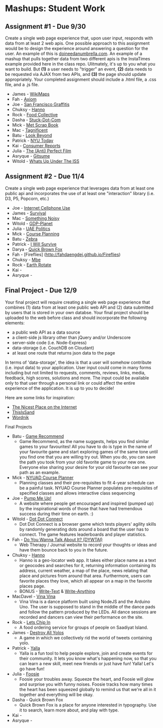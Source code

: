 Mashups: Student Work
===============================

Assignment #1 - Due 9/30
-------------------------
Create a single web page experience that, upon user input, responds with data from at least 2 web apis. One possible approach to this assignment would be to design the experience around answering a question for the user. An example of this is [doineedanumbrella.com](http://doineedanumbrella.com/). An example of a mashup that pulls together data from two different apis is the InstaTimes example provided here in the class repo. Ulitmately, it's up to you what you want to build. But **(1)** a user needs to "trigger" an event, **(2)** data needs to be requested via AJAX from two APIs, and **(3)** the page should update appropriately. Your completed assignment should include a .html file, a .css file, and a .js file. 

* James - [WikiMaps](http://jameshosken.com/mashups/projects/wikiMaps)
* Fah - [Axiom](http://fahdaengdej.github.io/Axiom/)
* Joe - [San Francisco Graffitis](http://joejean.github.io/SF_Graffiti/)
* Chuksy - [Hanno](http://hanno.pancakeapps.com)
* Rock - [Food Collective](http://rockzou.github.io/FoodCollective/)
* Dasha - [Stuck-Dot-Com](http://sorok-a.github.io/stuck-dot-com)
* Mick - [Met Scrap Book](https://dl.dropboxusercontent.com/u/87400079/MetScrapBook/index.html)
* Mac - [Tagnificent](http://tagnificent.herokuapp.com/)
* Batu - [Look Beyond](http://batu.github.io/look_beyond)
* Patrick - [NYU Today](http://nyutoday.pancakeapps.com/)
* Kai - [Consumer Reports](http://chenkai44.github.io/ConsumerReports/)
* Julia - [The (Anti) Perfect Film](http://soulfirefly.github.io/mashups/)
* Asryque - [Gitsume](asyriqueat.github.io/gitsume)
* Witold - [Whats Up Under The ISS](http://whatsupundertheiss.comoj.com/)

Assignment #2 - Due 11/4
-------------------------
Create a single web page experience that leverages data from at least one public api and incorporates the use of at least one "interaction" library (i.e. D3, P5, Popcorn, etc.)
* Joe - [Internet Cellphone Use](http://joejean.github.io/internet-cellphone-use/)  
* James - [Survival](http://jameshosken.com/mashups/projects/survival/)
* Mac - [Something Noisy](http://somethingnoisy.herokuapp.com/)
* Witold - [GDP-Planet](http://wit221.github.io/GDP-Planet/)
* Julia - [UAE Politics](http://juliazxu.pancakeapps.com/)
* Mick - [Course Planning](http://jj1192.github.io/CoursePlanning/)
* Batu - [Zebra](http://batu.github.io/zebra/)
* Patrick - [I Will Survive](http://pkw228.github.io/IWillSurvive/)
* Darya - [Quick Brown Fox](http://quick-brown-fox.pancakeapps.com/)
* Fah - [Fireflies] (http://fahdaengdej.github.io/Fireflies)
* Chuksy - [Mbe](http://tortoise.pancakeapps.com/)
* Rock - [Earth Rotate](http://rockzau.github.io/earth_rotate)
* Kai - 
* Asryque - 

Final Project - Due 12/9
-------------------------
Your final project will require creating a single web page experience that combines (1) data from at least one public web API and (2) data submitted by users that is stored in your own databse. Your final project should be uploaded to the web before class and should incorporate the following elements:  
  * a public web API as a data source
  * a client-side js library other than jQuery and/or Underscore
  * server-side code (i.e. Node-Express)
  * data-storage (i.e. CouchDB on Cloudant)
  * at least one route that returns json data to the page  

In terms of 'data-storage', the idea is that a user will somehow contribute (i.e. input data) to your application. User input could come in many forms including but not limited to requests, comments, reviews, links, media, feedback, high scores, solutions and more. The input could be available only to that user through a personal link or could affect the entire experience of the application. It is up to you to decide! 

Here are some links for inspiration:  
  * [The Nicest Place on the Internet](http://thenicestplaceontheinter.net/)
  * [ThisIsSand](http://thisissand.com/)  
  * [Wordnik](https://www.wordnik.com/)

Final Projects
* Batu - [Game Recommend](http://gamerecommend.herokuapp.com/) 
	* Game Recommend, as the name suggests, helps you find similar games to your favourites! All you have to do is type in the name of your favourite game and start exploring games of the same tone until you find one that you are willing try out. When you do, you can save the path you took from your old favorite game to your new one. Everyone else sharing your desire for your old favourite can see your path as an example.
* Mick - [NYUAD Course Planner](http://course-planning.herokuapp.com/)
	* Planning classes and their pre-requisites to fit 4-year schedule can be a painful task. NYUAD Course Planner populates pre-requisites of specified classes and allows interactive class sequencing  
* Joe - [Pump Me Up!](http://pumpmeup.herokuapp.com)
	*  A website where people get encouraged and inspired (pumped up) by the inspirational words of those that have had tremendous success during their time on earth. :)  
* Witold - [Dot Dot Connect](http://dotconnect.herokuapp.com/)
	* Dot Dot Connect is a browser game which tests players' agility skills by randomly generating dots around a board that the user has to connect. The game features leaderboards and player statistics.  
* Fah - [Do You Wanna Talk About It? (DYWTAI)](http://letstalk456.herokuapp.com/)
	* Web Therapy / Journal website to record your thoughts or ideas and have them bounce back to you in the future.  
* Chuksy - [Hanno](http://thehanno.herokuapp.com/)
	* Hanno is a geo-locator web app. It takes either place name as a text or geocodes and searches for it, returning information containing its address, current weather, a map of the place, news relating that place and pictures from around that area. Furthermore, users can favorite places they love, which all appear on a map in the favorite places page.
	* BONUS - [Write-Text](http://write-text.herokuapp.com/) & [Write-Anything](http://write-anything.herokuapp.com/)  
* MacDavel - [Vina Vina](http://vinavina.herokuapp.com/)
	* Vina Vina is a dance platform built using NodeJS and the Arduino Uno. The user is supposed to stand in the middle of the dance pads and follow the pattern produced by the LEDs. All dance sessions are recorded and dancers can view their performance on the site.
* Rock - [Lets Chip In](http://letschipin.herokuapp.com)
	* A food ordering service for groups of people on Saadiyat Island.
* James - [Destroy All Yolos](http://destroyallyolos.com)  
	* A game in which we collectively rid the world of tweets containing yolo.  
* Patrick - [Yalla](http://tmoe.herokuapp.com)	
	* Yalla is a fun tool to help people explore, join and create events for their community. It lets you know what's happening now, so that you can learn a new skill, meet new friends or just have fun! Yalla! Let's go have fun!
* Julia - [Foosie](https://foosie.herokuapp.com)
	* Foosie your troubles away. Squeeze the heart, and Foosie will glow and surprise you with funny noises. Foosie tracks how many times the heart has been squeezed globally to remind us that we're all in it together and everything will be okay.
* Dasha - Quick Brown Fox
	* Quick Brown Fox is a place for anyone interested in typography. Use it to search, learn more about, and play with type.
* Kai -
* Asryque - 

